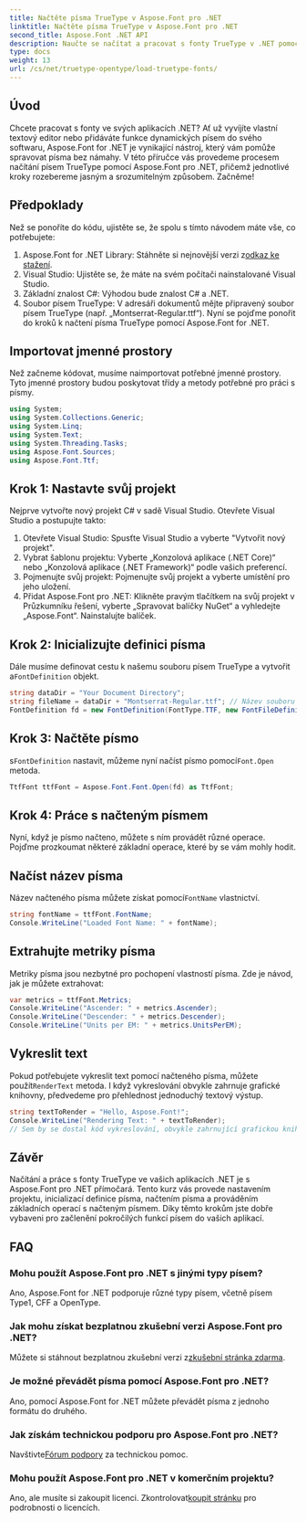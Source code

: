 ```yaml
---
title: Načtěte písma TrueType v Aspose.Font pro .NET
linktitle: Načtěte písma TrueType v Aspose.Font pro .NET
second_title: Aspose.Font .NET API
description: Naučte se načítat a pracovat s fonty TrueType v .NET pomocí Aspose.Font. Včetně průvodce krok za krokem. Ideální pro vývojáře, kteří chtějí vylepšit své aplikace.
type: docs
weight: 13
url: /cs/net/truetype-opentype/load-truetype-fonts/
---
```

## Úvod
Chcete pracovat s fonty ve svých aplikacích .NET? Ať už vyvíjíte vlastní textový editor nebo přidáváte funkce dynamických písem do svého softwaru, Aspose.Font for .NET je vynikající nástroj, který vám pomůže spravovat písma bez námahy. V této příručce vás provedeme procesem načítání písem TrueType pomocí Aspose.Font pro .NET, přičemž jednotlivé kroky rozebereme jasným a srozumitelným způsobem. Začněme!
## Předpoklady
Než se ponoříte do kódu, ujistěte se, že spolu s tímto návodem máte vše, co potřebujete:
1.  Aspose.Font for .NET Library: Stáhněte si nejnovější verzi z[odkaz ke stažení](https://releases.aspose.com/font/net/).
2. Visual Studio: Ujistěte se, že máte na svém počítači nainstalované Visual Studio.
3. Základní znalost C#: Výhodou bude znalost C# a .NET.
4. Soubor písem TrueType: V adresáři dokumentů mějte připravený soubor písem TrueType (např. „Montserrat-Regular.ttf“).
Nyní se pojďme ponořit do kroků k načtení písma TrueType pomocí Aspose.Font for .NET.
## Importovat jmenné prostory
Než začneme kódovat, musíme naimportovat potřebné jmenné prostory. Tyto jmenné prostory budou poskytovat třídy a metody potřebné pro práci s písmy.
```csharp
using System;
using System.Collections.Generic;
using System.Linq;
using System.Text;
using System.Threading.Tasks;
using Aspose.Font.Sources;
using Aspose.Font.Ttf;
```
## Krok 1: Nastavte svůj projekt
Nejprve vytvořte nový projekt C# v sadě Visual Studio. Otevřete Visual Studio a postupujte takto:
1. Otevřete Visual Studio: Spusťte Visual Studio a vyberte "Vytvořit nový projekt".
2. Vybrat šablonu projektu: Vyberte „Konzolová aplikace (.NET Core)“ nebo „Konzolová aplikace (.NET Framework)“ podle vašich preferencí.
3. Pojmenujte svůj projekt: Pojmenujte svůj projekt a vyberte umístění pro jeho uložení.
4. Přidat Aspose.Font pro .NET: Klikněte pravým tlačítkem na svůj projekt v Průzkumníku řešení, vyberte „Spravovat balíčky NuGet“ a vyhledejte „Aspose.Font“. Nainstalujte balíček.
## Krok 2: Inicializujte definici písma
 Dále musíme definovat cestu k našemu souboru písem TrueType a vytvořit a`FontDefinition` objekt.
```csharp
string dataDir = "Your Document Directory";
string fileName = dataDir + "Montserrat-Regular.ttf"; // Název souboru písma s úplnou cestou
FontDefinition fd = new FontDefinition(FontType.TTF, new FontFileDefinition("ttf", new FileSystemStreamSource(fileName)));
```
## Krok 3: Načtěte písmo
 s`FontDefinition` nastavit, můžeme nyní načíst písmo pomocí`Font.Open` metoda.
```csharp
TtfFont ttfFont = Aspose.Font.Font.Open(fd) as TtfFont;
```
## Krok 4: Práce s načteným písmem
Nyní, když je písmo načteno, můžete s ním provádět různé operace. Pojďme prozkoumat některé základní operace, které by se vám mohly hodit.
## Načíst název písma
 Název načteného písma můžete získat pomocí`FontName` vlastnictví.
```csharp
string fontName = ttfFont.FontName;
Console.WriteLine("Loaded Font Name: " + fontName);
```
## Extrahujte metriky písma
Metriky písma jsou nezbytné pro pochopení vlastností písma. Zde je návod, jak je můžete extrahovat:
```csharp
var metrics = ttfFont.Metrics;
Console.WriteLine("Ascender: " + metrics.Ascender);
Console.WriteLine("Descender: " + metrics.Descender);
Console.WriteLine("Units per EM: " + metrics.UnitsPerEM);
```
## Vykreslit text
 Pokud potřebujete vykreslit text pomocí načteného písma, můžete použít`RenderText` metoda. I když vykreslování obvykle zahrnuje grafické knihovny, předvedeme pro přehlednost jednoduchý textový výstup.
```csharp
string textToRender = "Hello, Aspose.Font!";
Console.WriteLine("Rendering Text: " + textToRender);
// Sem by se dostal kód vykreslování, obvykle zahrnující grafickou knihovnu.
```
## Závěr
Načítání a práce s fonty TrueType ve vašich aplikacích .NET je s Aspose.Font pro .NET přímočará. Tento kurz vás provede nastavením projektu, inicializací definice písma, načtením písma a prováděním základních operací s načteným písmem. Díky těmto krokům jste dobře vybaveni pro začlenění pokročilých funkcí písem do vašich aplikací.
## FAQ
### Mohu použít Aspose.Font pro .NET s jinými typy písem?
Ano, Aspose.Font for .NET podporuje různé typy písem, včetně písem Type1, CFF a OpenType.
### Jak mohu získat bezplatnou zkušební verzi Aspose.Font pro .NET?
 Můžete si stáhnout bezplatnou zkušební verzi z[zkušební stránka zdarma](https://releases.aspose.com/).
### Je možné převádět písma pomocí Aspose.Font pro .NET?
Ano, pomocí Aspose.Font for .NET můžete převádět písma z jednoho formátu do druhého.
### Jak získám technickou podporu pro Aspose.Font pro .NET?
 Navštivte[Fórum podpory](https://forum.aspose.com/c/font/41) za technickou pomoc.
### Mohu použít Aspose.Font pro .NET v komerčním projektu?
 Ano, ale musíte si zakoupit licenci. Zkontrolovat[koupit stránku](https://purchase.aspose.com/buy) pro podrobnosti o licencích.